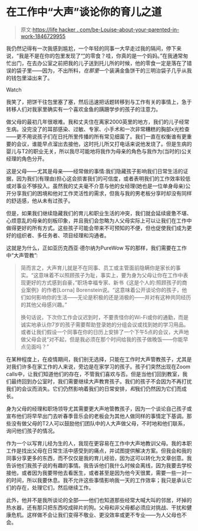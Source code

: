 # 在工作中“大声”谈论你的育儿之道

> 原文:[https://life hacker . com/be-Louise-about-your-parented-in-work-1846729955](https://lifehacker.com/be-louder-about-your-parenting-at-work-1846729955)

我仍然记得有一次我感到尴尬，一个年轻的同事一大早走过我的隔间，停下来说，“我是不是在你的包里发现了“[”](https://www.youtube.com/watch?v=cvDe7Es7PYs&ab_channel=eazyone83)的零食？哇，你真的是一个妈妈。”在我通常匆忙出门，在去办公室之前把我的儿子送到托儿所的时候，他的零食一定是落在了错误的袋子里——因为，不出所料，*在那里*一个装满金鱼饼干的三明治袋子几乎从我的钱包里溢出来了。

Watch

我笑了，把饼干往包里塞了塞，然后迅速把话题转移到与工作有关的事情上，急于转移人们对我家里确实有一个喜欢金鱼的蹒跚学步的孩子的注意力。

做父母的最初几年很艰难。我和丈夫住在离家2000英里的地方，我们的儿子经常生病。没完没了的耳部感染、过敏、专家、小手术和一次非常糟糕的胸部x光检查——更不用说孩子们在日托所里传播的所有常见细菌了。我们一直在权衡谁有更重要的会议，谁能早点溜出去接他，这时托儿所又打电话来说他发烧了。但是生病的婴儿与T2的职业无关，所以我尽可能地将我作为母亲的角色与我作为(当时的)公关经理的角色分开。

这是父母——尤其是母亲——经常做的事情:我们隐藏孩子影响我们日常生活的证据，因为我们(有理由)担心这会损害我们的可信度，或者表明我们的工作效率较低或对事业不够投入。虽然我的丈夫毫不介意与他的女经理(她也是一位单身母亲)公开分享我们的困境和他对工作灵活性的需求，但我与我的男老板分享时却没有同样的舒适感，他从未有过孩子。

但是，如果我们继续隐藏我们的育儿和职业生活的冲突，我们就会延续疲惫不堪、心烦意乱的母亲的刻板印象，并且我们会忽略为人父母实际上可以让我们在工作中做得更好的所有方式。这些孩子可能会带来不可预知的不便，但也促使我们成为更好的组织者、多任务者、项目经理和沟通者。

这就是为什么，正如亚历克西亚·德尔纳为PureWow 写的那样，我们需要在工作中“大声管教”:

> 简而言之，大声育儿就是不在同事、员工或主管面前隐瞒你是家长的事实。“这意味着不以照顾孩子为耻，事实上，要为身为父母让你在工作中表现更好的方式感到自豪，”职场幸福专家、新书《这是个人的:照顾孩子的商业案例》的作者[Lorna] Borenstein说。“这意味着公开谈论你的孩子，他们如何影响你的生活——无论是积极的还是消极的——并对有这种共同经历的其他父母感兴趣。”
> 
> 换句话说，下次你工作会议迟到时，不要责怪你的Wi-Fi或你的通勤，而是诚实地承认你7岁的孩子需要帮助登录她的分组会议或找到她的学习用品。或者让我们假设一个同事在你的日历上安排了一个下午5点的会议，大声地做父母会说“对不起，但是我必须在那个时间给我的孩子做晚饭——你能早点见面吗？”

在某种程度上，在疫情期间，我们别无选择，只能在工作时大声管教孩子，尤其是对我们许多在家工作的人来说，旁边是在家学习的孩子。孩子们突然出现在Zoom calls中，让我们知道他们的存在，不管我们喜欢与否。但是当他们回到教室，我们最终回到办公室时，我们需要继续大声教育孩子。我们的孩子不会因为不再打扰我们的会议而消失。它们仍然影响着我们的日常安排，*和*我们仍然因为它们而成长。

身为父母的经理和职场领导尤其需要更大声地管教孩子，因为一个谈论自己孩子或宣布他们将早早出门去听春季音乐会的老板会为其他人做同样的事情定下基调。那些没有做父母的T2人可以鼓励他们团队中的人大声做父母，不时地和他们联系，询问他们孩子的情况。

作为一个以写育儿经为生的人，我现在更容易在工作中大声地教训父母。我的本职工作是找出父母在日常生活中感受到的痛点，并试图提供解决方案。但我会和我的同事分享更多的东西，而不仅仅是我的育儿经验，因为这可以转化为文章创意。我告诉他们我孩子说的有趣的事情。我告诉他们我什么时候会离线，因为我要去学校接他，或者因为我要带他去看医生，或者甚至是因为他今天很累，需要一些一对一的时间，所以我要休息。我不允许这些事情影响我一天的工作效率；我只是承认它们的存在，处理它们，然后继续工作。

此外，他并不是我所谈论的全部——他们也知道那些经常大喊大叫的邻居，坏掉的热水器，还有那只把东西咬成碎片的狗。父母和非父母都必须应对挑战、干扰和健康危机。这样做不会让我们变得不敬业、更没效率或更不专业——为人父母也不会。